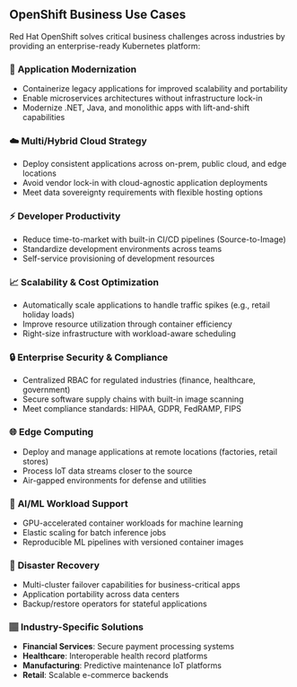 ## OpenShift Business Use Cases

Red Hat OpenShift solves critical business challenges across industries by providing an enterprise-ready Kubernetes platform:

### 🚀 **Application Modernization**
- Containerize legacy applications for improved scalability and portability  
- Enable microservices architectures without infrastructure lock-in  
- Modernize .NET, Java, and monolithic apps with lift-and-shift capabilities  

### ☁️ **Multi/Hybrid Cloud Strategy**
- Deploy consistent applications across on-prem, public cloud, and edge locations  
- Avoid vendor lock-in with cloud-agnostic application deployments  
- Meet data sovereignty requirements with flexible hosting options  

### ⚡ **Developer Productivity**
- Reduce time-to-market with built-in CI/CD pipelines (Source-to-Image)  
- Standardize development environments across teams  
- Self-service provisioning of development resources  

### 📈 **Scalability & Cost Optimization**
- Automatically scale applications to handle traffic spikes (e.g., retail holiday loads)  
- Improve resource utilization through container efficiency  
- Right-size infrastructure with workload-aware scheduling  

### 🔒 **Enterprise Security & Compliance**
- Centralized RBAC for regulated industries (finance, healthcare, government)  
- Secure software supply chains with built-in image scanning  
- Meet compliance standards: HIPAA, GDPR, FedRAMP, FIPS  

### 🌐 **Edge Computing**
- Deploy and manage applications at remote locations (factories, retail stores)  
- Process IoT data streams closer to the source  
- Air-gapped environments for defense and utilities  

### 🤖 **AI/ML Workload Support**
- GPU-accelerated container workloads for machine learning  
- Elastic scaling for batch inference jobs  
- Reproducible ML pipelines with versioned container images  

### 🔄 **Disaster Recovery**
- Multi-cluster failover capabilities for business-critical apps  
- Application portability across data centers  
- Backup/restore operators for stateful applications  

### 🏽 **Industry-Specific Solutions**
- **Financial Services**: Secure payment processing systems  
- **Healthcare**: Interoperable health record platforms  
- **Manufacturing**: Predictive maintenance IoT platforms  
- **Retail**: Scalable e-commerce backends  
